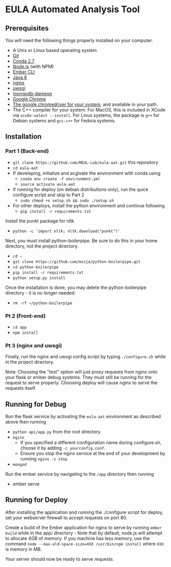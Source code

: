 # EULA Automated Analysis Tool

## Prerequisites

You will need the following things properly installed on your computer.

* A Unix or Linux based operating system
* [Git](https://git-scm.com/)
* [Conda 2.7](https://www.anaconda.com/download/)
* [Node.js](https://nodejs.org/) (with NPM)
* [Ember CLI](https://ember-cli.com/)
* [Java 8](https://java.com/en/download/)
* [nginx](https://www.nginx.com/resources/wiki/start/topics/tutorials/install/)
* [uwsgi](http://uwsgi-docs.readthedocs.io/en/latest/Install.html)
* [mongodb-dameon](https://docs.mongodb.com/manual/installation/)
* [Google Chrome](https://google.com/chrome)
* [The google chromedriver for your system](https://sites.google.com/a/chromium.org/chromedriver/downloads), and available in your path.
* The C++ compiler for your system.  For MacOS, this is included in XCode via `xcode-select --install`.  For Linux systems, the package is `g++` for Debian systems and `gcc-c++` for Fedora systems.

## Installation

### Part 1 (Back-end)
* `git clone https://github.com/REUL-Lab/eula-aat.git` this repository
* `cd eula-aat`
* If developing, initialize and acgivate the environment with conda using
    - `conda env create -f environment.yml`
    - `source activate eula-aat`
* If running for deploy (on debian distributions only), run the quick configure script and skip to Part 2
    - `sudo chmod +x setup.sh && sudo ./setup.sh`
* For other deploys, install the python environment and continue following
    - `pip install -r requirements.txt` 

Install the punkt package for nltk
* `python -c 'import nltk; nltk.download("punkt")'`

Next, you must install python-boilerpipe.  Be sure to do this in your home directory, not the project directory.
* `cd ~`
* `git clone https://github.com/misja/python-boilerpipe.git`
* `cd python-boilerpipe`
* `pip install -r requirements.txt`
* `python setup.py install`

Once the installation is done, you may delete the python-boilerpipe directory - it is no longer needed.
* `rm -rf ~/python-boilerpipe`

### Pt 2 (Front-end)
* `cd app`
* `npm install`

### Pt 3 (nginx and uwsgi)

Finally, run the nginx and uwsgi config script by typing `./configure.sh` while in the project directory.

Note: Choosing the "test" option will just proxy requests from nginx onto your flask or ember debug systems.  They must still be running for the request to serve properly.  Choosing deploy will cause nginx to serve the requests itself.

## Running for Debug

Run the flask service by activating the `eula-aat` environment as described above then running
* `python api/app.py` from the root directory
* `nginx`
    - If you specified a different configuration name during configure.sh, choose it by adding `-c yourconfig.conf`.
    - Ensure you stop the nginx service at the end of your development by running `nginx -s stop`
* `mongod`

Run the ember service by navigating to the `/app` directory then running
* ember serve

## Running for Deploy

After installing the application and running the ./configure script for deploy, set your webserver firewall to accept requests on port 80.

Create a build of the Ember application for nginx to serve by running
`ember build` while in the app/ directory
    - Note that by default, node.js will attempt to allocate 4GB of memory.  If you machine has less memory, use the command `node --max-old-space-size=XXX /usr/bin/npm install` where `XXX` is memory in MB.

Your server should now be ready to serve requests.